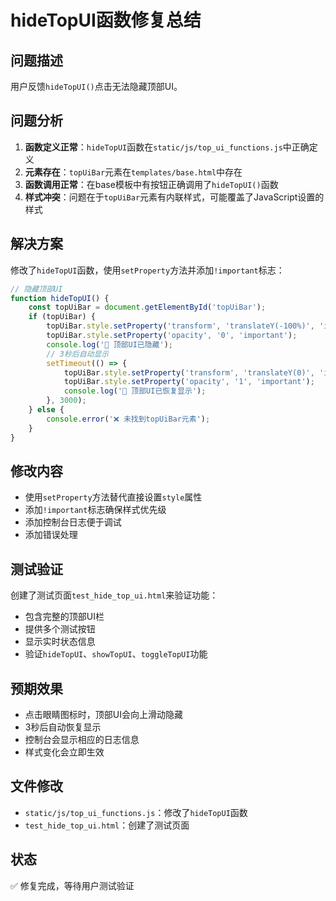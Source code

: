 # hideTopUI函数修复总结

## 问题描述
用户反馈`hideTopUI()`点击无法隐藏顶部UI。

## 问题分析
1. **函数定义正常**：`hideTopUI`函数在`static/js/top_ui_functions.js`中正确定义
2. **元素存在**：`topUiBar`元素在`templates/base.html`中存在
3. **函数调用正常**：在base模板中有按钮正确调用了`hideTopUI()`函数
4. **样式冲突**：问题在于`topUiBar`元素有内联样式，可能覆盖了JavaScript设置的样式

## 解决方案
修改了`hideTopUI`函数，使用`setProperty`方法并添加`!important`标志：

```javascript
// 隐藏顶部UI
function hideTopUI() {
    const topUiBar = document.getElementById('topUiBar');
    if (topUiBar) {
        topUiBar.style.setProperty('transform', 'translateY(-100%)', 'important');
        topUiBar.style.setProperty('opacity', '0', 'important');
        console.log('🎯 顶部UI已隐藏');
        // 3秒后自动显示
        setTimeout(() => {
            topUiBar.style.setProperty('transform', 'translateY(0)', 'important');
            topUiBar.style.setProperty('opacity', '1', 'important');
            console.log('🎯 顶部UI已恢复显示');
        }, 3000);
    } else {
        console.error('❌ 未找到topUiBar元素');
    }
}
```

## 修改内容
- 使用`setProperty`方法替代直接设置`style`属性
- 添加`!important`标志确保样式优先级
- 添加控制台日志便于调试
- 添加错误处理

## 测试验证
创建了测试页面`test_hide_top_ui.html`来验证功能：
- 包含完整的顶部UI栏
- 提供多个测试按钮
- 显示实时状态信息
- 验证`hideTopUI`、`showTopUI`、`toggleTopUI`功能

## 预期效果
- 点击眼睛图标时，顶部UI会向上滑动隐藏
- 3秒后自动恢复显示
- 控制台会显示相应的日志信息
- 样式变化会立即生效

## 文件修改
- `static/js/top_ui_functions.js`：修改了`hideTopUI`函数
- `test_hide_top_ui.html`：创建了测试页面

## 状态
✅ 修复完成，等待用户测试验证
